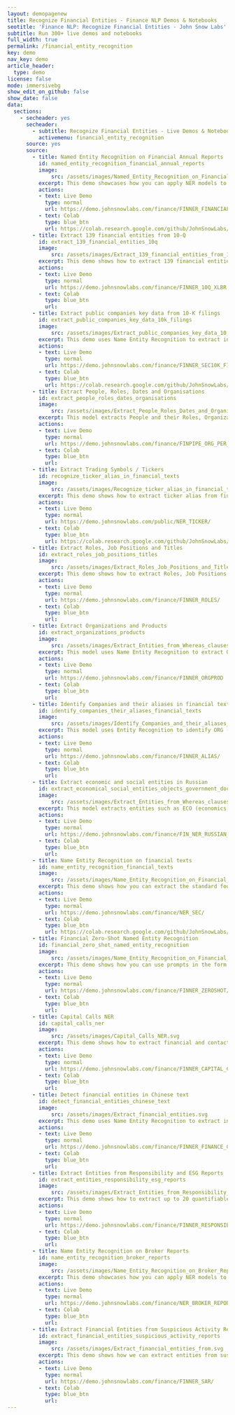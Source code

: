 ```yaml
---
layout: demopagenew
title: Recognize Financial Entities - Finance NLP Demos & Notebooks
seotitle: 'Finance NLP: Recognize Financial Entities - John Snow Labs'
subtitle: Run 300+ live demos and notebooks
full_width: true
permalink: /financial_entity_recognition
key: demo
nav_key: demo
article_header:
  type: demo
license: false
mode: immersivebg
show_edit_on_github: false
show_date: false
data:
  sections:  
    - secheader: yes
      secheader:
        - subtitle: Recognize Financial Entities - Live Demos & Notebooks
          activemenu: financial_entity_recognition
      source: yes
      source:
        - title: Named Entity Recognition on Financial Annual Reports
          id: named_entity_recognition_financial_annual_reports        
          image: 
              src: /assets/images/Named_Entity_Recognition_on_Financial_Annual_Reports.svg
          excerpt: This demo showcases how you can apply NER models to extract financial entities from annual reports, as Expenses, Loses, Profit declines or increases, etc.
          actions:
          - text: Live Demo
            type: normal
            url: https://demo.johnsnowlabs.com/finance/FINNER_FINANCIAL_10K/
          - text: Colab
            type: blue_btn
            url: https://colab.research.google.com/github/JohnSnowLabs/spark-nlp-workshop/blob/master/tutorials/Certification_Trainings/Healthcare/1.Clinical_Named_Entity_Recognition_Model.ipynb
        - title: Extract 139 financial entities from 10-Q
          id: extract_139_financial_entities_10q        
          image: 
              src: /assets/images/Extract_139_financial_entities_from_10q.svg
          excerpt: This demo shows how to extract 139 financial entities on US Security Exchange Commission 10-Q filings.
          actions:
          - text: Live Demo
            type: normal
            url: https://demo.johnsnowlabs.com/finance/FINNER_10Q_XLBR
          - text: Colab
            type: blue_btn
            url: 
        - title: Extract public companies key data from 10-K filings
          id: extract_public_companies_key_data_10k_filings        
          image: 
              src: /assets/images/Extract_public_companies_key_data_10_filings.svg
          excerpt: This demo uses Name Entity Recognition to extract information like Company Name, Trading symbols, Stock markets, Addresses, Phones, Stock types and values, IRS, CFN, etc. from the first page of 10-K filings.
          actions:
          - text: Live Demo
            type: normal
            url: https://demo.johnsnowlabs.com/finance/FINNER_SEC10K_FIRSTPAGE/
          - text: Colab
            type: blue_btn
            url: https://colab.research.google.com/github/JohnSnowLabs/spark-nlp-workshop/blob/master/tutorials/Certification_Trainings/Healthcare/1.Clinical_Named_Entity_Recognition_Model.ipynb 
        - title: Extract People, Roles, Dates and Organisations
          id: extract_people_roles_dates_organisations          
          image: 
              src: /assets/images/Extract_People_Roles_Dates_and_Organisations.svg
          excerpt: This model extracts People and their Roles, Organizations and Dates from financial documents.
          actions:
          - text: Live Demo
            type: normal
            url: https://demo.johnsnowlabs.com/finance/FINPIPE_ORG_PER_DATE_ROLES/
          - text: Colab
            type: blue_btn
            url: 
        - title: Extract Trading Symbols / Tickers
          id: recognize_ticker_alias_in_financial_texts 
          image: 
              src: /assets/images/Recognize_ticker_alias_in_financial_texts.svg
          excerpt: This demo shows how to extract ticker alias from financial texts.
          actions:
          - text: Live Demo
            type: normal
            url: https://demo.johnsnowlabs.com/public/NER_TICKER/ 
          - text: Colab
            type: blue_btn
            url: https://colab.research.google.com/github/JohnSnowLabs/spark-nlp-workshop/blob/master/tutorials/streamlit_notebooks/NER.ipynb
        - title: Extract Roles, Job Positions and Titles
          id: extract_roles_job_positions_titles         
          image: 
              src: /assets/images/Extract_Roles_Job_Positions_and_Titles.svg
          excerpt: This demo shows how to extract Roles, Job Positions in Resumes and People’s Titles from documents.
          actions:
          - text: Live Demo
            type: normal
            url: https://demo.johnsnowlabs.com/finance/FINNER_ROLES/
          - text: Colab
            type: blue_btn
            url: 
        - title: Extract Organizations and Products   
          id: extract_organizations_products        
          image: 
              src: /assets/images/Extract_Entities_from_Whereas_clauses.svg
          excerpt: This model uses Name Entity Recognition to extract ORG (Organization names) and PRODUCT (Product names).
          actions:
          - text: Live Demo
            type: normal
            url: https://demo.johnsnowlabs.com/finance/FINNER_ORGPROD
          - text: Colab
            type: blue_btn
            url: 
        - title: Identify Companies and their aliases in financial texts
          id: identify_companies_their_aliases_financial_texts        
          image: 
              src: /assets/images/Identify_Companies_and_their_aliases_in_financial_texts.svg
          excerpt: This model uses Entity Recognition to identify ORG (Companies), their ALIAS (other names the company uses in financial reports) and company PRODUCTS.
          actions:
          - text: Live Demo
            type: normal
            url: https://demo.johnsnowlabs.com/finance/FINNER_ALIAS/
          - text: Colab
            type: blue_btn
            url:
        - title: Extract economic and social entities in Russian
          id: extract_economical_social_entities_objects_government_documents       
          image: 
              src: /assets/images/Extract_Entities_from_Whereas_clauses.svg
          excerpt: This model extracts entities such as ECO (economics), SOC (social) for economic and social entities, institutions of events, and also quantifiers (QUA), metrics (MET), etc. from Government documents in Russian.
          actions:
          - text: Live Demo
            type: normal
            url: https://demo.johnsnowlabs.com/finance/FIN_NER_RUSSIAN_GOV
          - text: Colab
            type: blue_btn
            url:  
        - title: Name Entity Recognition on financial texts 
          id: name_entity_recognition_financial_texts  
          image: 
              src: /assets/images/Name_Entity_Recognition_on_Financial_Texts.svg
          excerpt: This demo shows how you can extract the standard four entities (ORG, PER, LOC, MISC) from financial documents.
          actions:
          - text: Live Demo
            type: normal
            url: https://demo.johnsnowlabs.com/finance/NER_SEC/
          - text: Colab
            type: blue_btn
            url: https://colab.research.google.com/github/JohnSnowLabs/spark-nlp-workshop/blob/master/tutorials/streamlit_notebooks/NER_EN.ipynb
        - title: Financial Zero-Shot Named Entity Recognition 
          id: financial_zero_shot_named_entity_recognition  
          image: 
              src: /assets/images/Name_Entity_Recognition_on_Financial_Texts.svg
          excerpt: This demo shows how you can use prompts in the form of questions, to carry our Named Entity Recognition without any pretrained dataset. You will find a table with the example questions (prompts) used for the different labels on the side menu.
          actions:
          - text: Live Demo
            type: normal
            url: https://demo.johnsnowlabs.com/finance/FINNER_ZEROSHOT/
          - text: Colab
            type: blue_btn
            url: 
        - title: Capital Calls NER
          id: capital_calls_ner   
          image: 
              src: /assets/images/Capital_Calls_NER.svg
          excerpt: This demo shows how to extract financial and contact entities from Capital Call Notices.
          actions:
          - text: Live Demo
            type: normal
            url: https://demo.johnsnowlabs.com/finance/FINNER_CAPITAL_CALLS/
          - text: Colab
            type: blue_btn
            url:
        - title: Detect financial entities in Chinese text 
          id: detect_financial_entities_chinese_text   
          image: 
              src: /assets/images/Extract_financial_entities.svg
          excerpt: This demo uses Name Entity Recognition to extract information like company names, holding shares, trading prices, dates, etc. from Chinese texts.
          actions:
          - text: Live Demo
            type: normal
            url: https://demo.johnsnowlabs.com/finance/FINNER_FINANCE_CHINESE/
          - text: Colab
            type: blue_btn
            url:
        - title: Extract Entities from Responsibility and ESG Reports
          id: extract_entities_responsibility_esg_reports   
          image: 
              src: /assets/images/Extract_Entities_from_Responsibility_and_ESG_Reports.svg
          excerpt: This demo shows how to extract up to 20 quantifiable entities, including KPI, from the Responsibility and ESG Reports of companies.
          actions:
          - text: Live Demo
            type: normal
            url: https://demo.johnsnowlabs.com/finance/FINNER_RESPONSIBILITY_REPORTS/
          - text: Colab
            type: blue_btn
            url:
        - title: Name Entity Recognition on Broker Reports
          id: name_entity_recognition_broker_reports   
          image: 
              src: /assets/images/Name_Entity_Recognition_on_Broker_Reports.svg
          excerpt: This demo showcases how you can apply NER models to extract financial entities from broker reports, as Currency, Amount, Revenue, Rating, Target Price or Ticker, etc.
          actions:
          - text: Live Demo
            type: normal
            url: https://demo.johnsnowlabs.com/finance/NER_BROKER_REPORTS/
          - text: Colab
            type: blue_btn
            url:
        - title: Extract Financial Entities from Suspicious Activity Reports
          id: extract_financial_entities_suspicious_activity_reports   
          image: 
              src: /assets/images/Extract_financial_entities_from.svg
          excerpt: This demo shows how we can extract entities from suspicious activity reports that are filed by financial institutions, and those associated with their business, with the Financial Crimes Enforcement Network.
          actions:
          - text: Live Demo
            type: normal
            url: https://demo.johnsnowlabs.com/finance/FINNER_SAR/
          - text: Colab
            type: blue_btn
            url:
---
```

